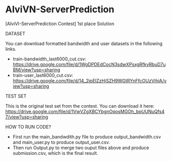 # AIviVN-ServerPrediction
[AIviVI-ServerPrediction Contest] 1st place Solution


DATASET

You can download formatted bandwidth and user datasets in the following links.
- train-bandwidth_last6000_cut.csv: https://drive.google.com/file/d/1WgDPDEdCocN3sdwXPsxgRfkyRbuD7uBM/view?usp=sharing
- train-user_last6000_cut.csv: https://drive.google.com/file/d/14_2jpEIZzHiSZH9WGtRYnFfcOUzVihiA/view?usp=sharing

TEST SET

This is the original test set from the contest. You can download it here: https://drive.google.com/file/d/1VwVZgXBCYbgnOqosMGOh_bpUUNuQfs47/view?usp=sharing

HOW TO RUN CODE?

- First run the main_bandwdith.py file to produce output_bandwidth.csv and main_user.py to produce output_user.csv.
- Then run Output.py to merge two ouput files above and produce submission.csv, which is the final result.
